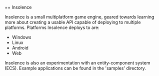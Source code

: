== Insolence

Insolence is a small multiplatform game engine, geared towards learning more
about creating a usable API capable of deploying to multiple platforms.
Platforms Insolence deploys to are:

* Windows
* Linux
* Android
* Web

Insolence is also an experimentation with an entity-component system (ECS).
Example applications can be found in the 'samples' directory.

